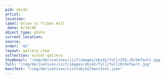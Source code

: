 ```yaml
---
pid: obj42
artist: 
location: 
label: Drive to Tribes Hill
_date: 6/14/06
object_type: photo
current_location: 
source: 
order: '42'
layout: gallery_item
collection: visual-gallery
thumbnail: "/img/derivatives/iiif/images/obj42/full/250,/0/default.jpg"
full: "/img/derivatives/iiif/images/obj42/full/full/0/default.jpg"
manifest: "/img/derivatives/iiif/obj42/manifest.json"
---
```

